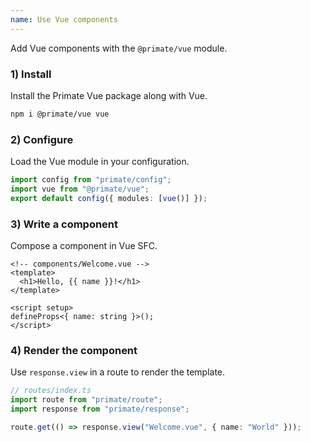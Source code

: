 ```yaml
---
name: Use Vue components
---
```


Add Vue components with the `@primate/vue` module.

### 1) Install

Install the Primate Vue package along with Vue.

```sh
npm i @primate/vue vue
```

### 2) Configure

Load the Vue module in your configuration.

```ts
import config from "primate/config";
import vue from "@primate/vue";
export default config({ modules: [vue()] });
```

### 3) Write a component

Compose a component in Vue SFC.

```vue
<!-- components/Welcome.vue -->
<template>
  <h1>Hello, {{ name }}!</h1>
</template>

<script setup>
defineProps<{ name: string }>();
</script>
```

### 4) Render the component

Use `response.view` in a route to render the template.

```ts
// routes/index.ts
import route from "primate/route";
import response from "primate/response";

route.get(() => response.view("Welcome.vue", { name: "World" }));
```
